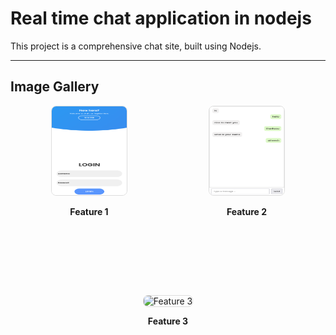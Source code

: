 # Real time chat application in nodejs

This project is a comprehensive chat site, built using Nodejs.

---

## Image Gallery

<div style="display: flex; flex-wrap: wrap; justify-content: space-around;">

  <div style="width: 48%; text-align: center; margin-bottom: 20px;">
    <img src="read/image1.png" alt="Feature 1" style="width: 50%; height: 50%; border: 1px solid #ddd; border-radius: 8px;">
    <p style="font-weight: bold;">Feature 1</p>
  </div>

  <div style="width: 48%; text-align: center; margin-bottom: 20px;">
    <img src="read/image2.png" alt="Feature 2" style="width: 50%; height: 50%; border: 1px solid #ddd; border-radius: 8px;">
    <p style="font-weight: bold;">Feature 2</p>
  </div>

  <div style="width: 48%; text-align: center; margin-bottom: 20px;">
    <img src="read/image3.png" alt="Feature 3" style="width: 50%; height: 50%; border: 1px solid #ddd; border-radius: 8px;">
    <p style="font-weight: bold;">Feature 3</p>
  </div>


</div>
